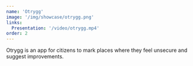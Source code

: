 ```yaml
---
name: 'Otrygg'
image: '/img/showcase/otrygg.png'
links:
  Presentation: '/video/otrygg.mp4'
order: 2
---
```

Otrygg is an app for citizens to mark places where they feel unsecure and suggest improvements.
